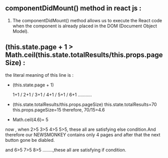 ## componentDidMount() method in react js :

1. The componentDidMount() method allows us to execute the React code when the component is already placed in the DOM (Document Object Model).

## (this.state.page + 1 > Math.ceil(this.state.totalResults/this.props.pageSize) : 

the literal meaning of this line is :

* (this.state.page + 1)

   1+1 / 2+1 / 3+1 / 4+1 / 5+1 / 6+1 ...........

* (this.state.totalResults/this.props.pageSize)
this.state.totalResults=70
this.props.pageSize=15
therefore, 70/15=4.6

* Math.ceil(4.6)= 5

now , when 2>5 3>5 4>5 5>5, these all are satisfying else condition.And therefore our NEWSMONKEY contains only 4 pages and after that the next button gone be diabled.

and 6>5 7>5 8>5 ........,these all are satisfying if condition.
            
